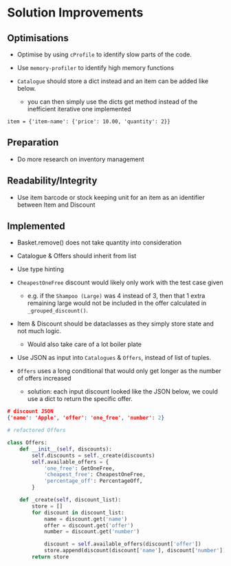 # Solution Improvements

## Optimisations

- Optimise by using `cProfile` to identify slow parts of the code.
- Use `memory-profiler` to identify high memory functions

- `Catalogue` should store a dict instead and an item can be added like below.
  * you can then simply use the dicts get method instead of the inefficient iterative one implemented

```
item = {'item-name': {'price': 10.00, 'quantity': 2}}
```

## Preparation

- Do more research on inventory management

## Readability/Integrity

- Use item barcode or stock keeping unit for an item as an identifier between Item and Discount

## Implemented

- Basket.remove() does not take quantity into consideration

- Catalogue & Offers should inherit from list

- Use type hinting

- `CheapestOneFree` discount would likely only work with the test case given
  * e.g. if the `Shampoo (Large)` was 4 instead of 3, then that 1 extra remaining large would not be included in the offer calculated in `_grouped_discount()`.

- Item & Discount should be dataclasses as they simply store state and not much logic.
  * Would also take care of a lot boiler plate

- Use JSON as input into `Catalogues` & `Offers`, instead of list of tuples.

- `Offers` uses a long conditional that would only get longer as the number of offers increased
  * solution: each input discount looked like the JSON below, we could use a dict to return the specific offer.

```json
# discount JSON
{'name': 'Apple', 'offer': 'one_free', 'number': 2}

```

```python
# refactored Offers

class Offers:
    def __init__(self, discounts):
        self.discounts = self._create(discounts)
        self.available_offers = {
            'one_free': GetOneFree,
            'cheapest_free': CheapestOneFree,
            'percentage_off': PercentageOff,
        }

    def _create(self, discount_list):
        store = []
        for discount in discount_list:
            name = discount.get('name')
            offer = discount.get('offer')
            number = discount.get('number')

            discount = self.available_offers(discount['offer'])
            store.append(discount(discount['name'], discount['number'])
        return store
```
